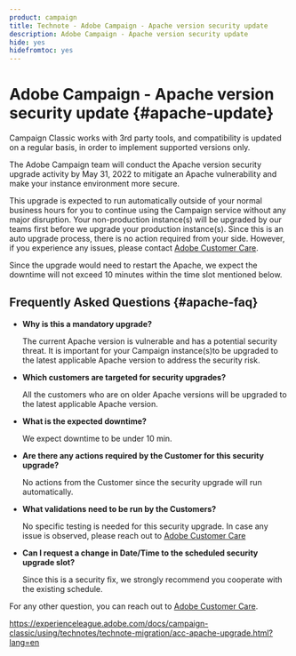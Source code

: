 ```yaml
---
product: campaign
title: Technote - Adobe Campaign - Apache version security update
description: Adobe Campaign - Apache version security update
hide: yes
hidefromtoc: yes
---
```

# Adobe Campaign - Apache version security update {#apache-update}

Campaign Classic works with 3rd party tools, and compatibility is updated on a regular basis, in order to implement supported versions only.

The Adobe Campaign team will conduct the Apache version security upgrade activity by May 31, 2022 to mitigate an Apache vulnerability and make your instance environment more secure.   

This upgrade is expected to run automatically outside of your normal business hours for you to continue using the Campaign service without any major disruption. Your non-production instance(s) will be upgraded by our teams first before we upgrade your production instance(s). Since this is an auto upgrade process, there is no action required from your side. However, if you experience any issues, please contact [Adobe Customer Care](https://experienceleague.adobe.com/?support-solution=Campaign#support).   

Since the upgrade would need to restart the Apache, we expect the downtime will not exceed 10 minutes within the time slot mentioned below. 
  
## Frequently Asked Questions {#apache-faq}

* **Why is this a mandatory upgrade?**

    The current Apache version is vulnerable and has a potential security threat. It is important for your Campaign instance(s)to be upgraded to the latest applicable Apache version to address the security risk. 


* **Which customers are targeted for security upgrades?**

     All the customers who are on older Apache versions will be upgraded to the latest applicable Apache version.  
 

* **What is the expected downtime?**

    We expect downtime to be under 10 min.  


* **Are there any actions required by the Customer for this security upgrade?** 
    
    No actions from the Customer since the security upgrade will run automatically. 


* **What validations need to be run by the Customers?** 
    
    No specific testing is needed for this security upgrade. In case any issue is observed, please reach out to [Adobe Customer Care](https://experienceleague.adobe.com/?support-solution=Campaign#support)


* **Can I request a change in Date/Time to the scheduled security upgrade slot?** 
    
    Since this is a security fix, we strongly recommend you cooperate with the existing schedule.  


For any other question, you can reach out to [Adobe Customer Care](https://experienceleague.adobe.com/?support-solution=Campaign#support).


https://experienceleague.adobe.com/docs/campaign-classic/using/technotes/technote-migration/acc-apache-upgrade.html?lang=en
